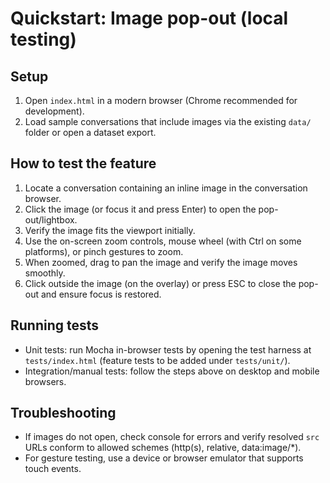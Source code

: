 # Quickstart: Image pop-out (local testing)

## Setup

1. Open `index.html` in a modern browser (Chrome recommended for development).
2. Load sample conversations that include images via the existing `data/` folder or open a dataset export.

## How to test the feature

1. Locate a conversation containing an inline image in the conversation browser.
2. Click the image (or focus it and press Enter) to open the pop-out/lightbox.
3. Verify the image fits the viewport initially.
4. Use the on-screen zoom controls, mouse wheel (with Ctrl on some platforms), or pinch gestures to zoom.
5. When zoomed, drag to pan the image and verify the image moves smoothly.
6. Click outside the image (on the overlay) or press ESC to close the pop-out and ensure focus is restored.

## Running tests

- Unit tests: run Mocha in-browser tests by opening the test harness at `tests/index.html` (feature tests to be added under `tests/unit/`).
- Integration/manual tests: follow the steps above on desktop and mobile browsers.

## Troubleshooting

- If images do not open, check console for errors and verify resolved `src` URLs conform to allowed schemes (http(s), relative, data:image/*).
- For gesture testing, use a device or browser emulator that supports touch events.
